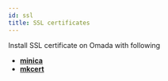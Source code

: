 ```yaml
---
id: ssl
title: SSL certificates
---
```


Install SSL certificate on Omada with following

* [**minica**](/docs/ssl/minica)
* [**mkcert**](/docs/ssl/mkcert)
